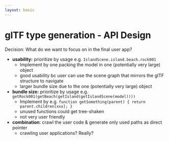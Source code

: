 ```yaml
---
layout: basic
---
```


# glTF type generation - API Design

Decision: What do we want to focus on in the final user app?

<v-clicks>

- **usability:** prioritize by usage e.g. `IslandScene.island.beach.rock001`
  - <mdi-code class="text-gray-400" /> Implement by one packing the model in one (potentially very large) object
  - <ant-design-smile-filled class="text-green-400" /> good usability bc user can use the scene graph that mirrors the glTF structure to navigate
  - <ant-design-frown-filled class="text-red-400" /> larger bundle size due to the one (potentially very large) object
- **bundle size:** prioritize by usage e.g. `getRock001(getBeach(getIsland(getIslandScene(model))))`
  - <mdi-code class="text-gray-400" /> Implement by e.g. `function getSomething(parent) { return parent.children[xxx]; }`
  - <ant-design-smile-filled class="text-green-400" /> unused functions could get tree-shaken
  - <ant-design-frown-filled class="text-red-400" /> not very user friendly
- **combination**: crawl the user code & generate only used paths as direct pointer
  - <ant-design-frown-filled class="text-red-400" /> crawling user applications? Really?

</v-clicks>
